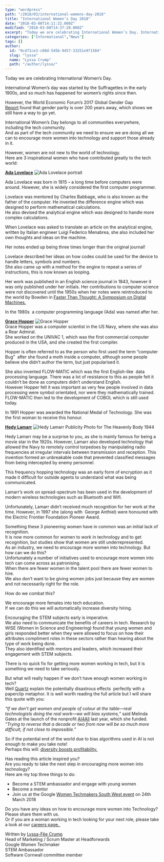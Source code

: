 ```yaml
---
type: "wordpress"
path: "/2018/03/international-womens-day-2018"
title: "International Women’s Day 2018"
date: "2018-03-08T14:11:32.000Z"
modified: "2018-03-08T14:37:20.000Z"
excerpt: "Today we are celebrating International Women’s Day. International Women’s day was started by the Suffragettes in the early 1900s, and so much has happened for women’s rights since then. However, the World Economic Forum’s 2017 Global Gender Gap Report found that gender parity is over 200 years away, which shows we still have a way to …"
categories: ["Informational","News"]
tags: []
author:
  id: "0c471ce3-c08d-545b-9457-33251e971504"
  slug: "lyssa"
  name: "Lyssa Crump"
  path: "/author/lyssa/"
---
```

Today we are celebrating International Women’s Day.

International Women’s day was started by the Suffragettes in the early 1900s, and so much has happened for women’s rights since then.

However, the World Economic Forum’s 2017 Global Gender Gap [Report](https://www.wherewomenwork.com/Career/640/Global-Gender-Gap-WorldEconomicForum) found that gender parity is over 200 years away, which shows we still have a way to go yet.

International Women’s Day belongs to all communities everywhere, including the tech community.  
And as part of the tech community we need to ensure we are doing all we can to encourage more women into technology and support those already in it.

However, women are not new to the world of technology.  
Here are 3 inspirational women who have contributed greatly to the tech world:

[**Ada Lovelace**](https://en.wikipedia.org/wiki/Ada_Lovelace)
![Ada Lovelace portrait](https://upload.wikimedia.org/wikipedia/commons/thumb/a/a4/Ada_Lovelace_portrait.jpg/256px-Ada_Lovelace_portrait.jpg)

Ada Lovelace was born in 1815 – a long time before computers were around. However, she is widely considered the first computer programmer.

Lovelace was mentored by Charles Babbage, who is also known as the father of the computer. He invented the difference engine which was designed to perform mathematical calculations.  
He also devised the analytical engine which was designed to handle more complex calculations.

When Lovelace was asked to translate an article on the analytical engine, written by Italian engineer Luigi Federico Menabrea, she also included her own thoughts and ideas on the machine.

Her notes ended up being three times longer than the original journal!

Lovelace described her ideas on how codes could be used for the device to handle letters, symbols and numbers.  
She also came up with a method for the engine to repeat a series of instructions, this is now known as looping.

Her work was published in an English science journal in 1843, however it was only published under her initials. Her contributions to computer science were not discovered until the 1950s when her notes were reintroduced to the world by Bowden in [Faster Than Thought: A Symposium on Digital Machines.](https://archive.org/details/FasterThanThought)

In the 1980s  a computer programming language (Ada) was named after her.

[**Grace Hopper**](https://en.wikipedia.org/wiki/Grace_Hopper)
![Grace Hopper](https://upload.wikimedia.org/wikipedia/commons/thumb/5/55/Grace_Hopper.jpg/256px-Grace_Hopper.jpg)  
Grace Hopper was a computer scientist in the US Navy, where she was also a Rear Admiral.  
She worked on the UNIVAC 1, which was the first commercial computer produced in the USA, and she created the first compiler.

Hopper is often referred to as the person who first used the term “computer Bug”  after she found a moth inside a computer, although some people believe she didn’t author the term, but just popularised it.

She also invented FLOW-MATIC which was the first English-like  data processing language. There was a lot of resistance to this as people felt it couldn’t be done as computers didn’t understand English.  
However Hopper felt it was important as very few people involved in data processing were symbol orientated, nor were they mathematically trained.  
FLOW-MATIC then led to the development of COBOL which is still used today.

In 1991 Hopper was awarded the National Medal of Technology. She was the first woman to receive this honour.

[**Hedy Lamarr**](https://en.wikipedia.org/wiki/Hedy_Lamarr)
![Hedy Lamarr Publicity Photo for The Heavenly Body 1944](https://upload.wikimedia.org/wikipedia/commons/thumb/8/83/Hedy_Lamarr_Publicity_Photo_for_The_Heavenly_Body_1944.jpg/256px-Hedy_Lamarr_Publicity_Photo_for_The_Heavenly_Body_1944.jpg)

Hedy Lamarr may be a surprise to you, as she is mainly famous for being a movie star in the 1920s. However, Lamarr also developed technology that allowed the Navy to remotely control torpedoes by manipulating radio frequencies at irregular intervals between transmission and reception. This invention formed an unbreakable code that prevented classified messages from being intercepted by enemy personnel.

This frequency hopping technology was an early form of encryption as it made it difficult for outside agents to understand what was being communicated.

Lamarr’s work on spread-spectrum has been used in the development of modern wireless technologies such as Bluetooth and Wifi.

Unfortunately, Lamarr didn’t received much recognition for her work at the time. However, in 1997 she (along with  George Anthiel) were honoured with the Electric Frontier Foundation Pioneer Award.

Something these 3 pioneering women have in common was an initial lack of recognition.  
It is now more common for women to work in technology and to get recognition, but studies show that women are still underrepresented.  
As an industry, we need to encourage more women into technology. But how can we do this?  
Unfortunately a number of initiatives used to encourage more women into tech can come across as patronising.  
When there are fewer women in the talent pool there are fewer women to hire.  
We also don’t want to be giving women jobs just because they are women and not necessarily right for the role.

How do we combat this?

We encourage more females into tech education.  
If we can do this we will automatically increase diversity hiring.

Encouraging the STEM subjects early is imperative.  
We also need to communicate the benefits of careers in tech. Research by WISE (Women in Science and Engineering) found that young women and girls responded better when they were allowed to focus on how their attributes compliment roles in these sectors rather than hearing about the type of work being done.  
They also identified with mentors and leaders, which increased their engagement with STEM subjects.

There is no quick fix for getting more women working in tech, but it is something we need to take seriously.

But what will really happen if we don’t have enough women working in tech?  
Well [Quartz](https://qz.com/1211313/artificial-intelligences-paper-clip-maximizer-metaphor-can-explain-humanitys-imminent-doom/?utm_source=kwfb&kwp_0=701396) explain the potentially disastrous effects  perfectly with a paperclip metaphor. It is well worth reading the full article but I will share this quote with you:

_“If we don’t get women and people of colour at the table—real technologists doing the real work—we will bias systems,”_ said Melinda Gates at the launch of the nonprofit [AI4All](http://ai-4-all.org/) last year, which she funded. _“Trying to reverse that a decade or two from now will be so much more difficult, if not close to impossible.”_

So if the potential end of the world due to bias algorithms used in AI is not enough to make you take note!  
Perhaps this will: [diversity boosts profitability.](https://www.ft.com/content/1bc22040-1302-11e7-80f4-13e067d5072c)

Has reading this article inspired you?  
Are you ready to take the next step in encouraging more women into technology?  
Here are my top three things to do:

*   Become a STEM ambassador and engage with young women
*   Become a mentor
*   Join us at the Google [Women Techmakers South West event](https://www.eventbrite.co.uk/e/google-women-techmakers-event-south-west-tickets-43554771494) on 24th March 2018

Do you have any ideas on how to encourage more women into Technology? Please share them with us.  
Or if you are a woman working in tech looking for your next role, please take a look at our [careers page. ](https://www.headforwards.com/careers/)

Written by [Lyssa-Fêe Crump  
](https://www.linkedin.com/in/lyssafeecrump/)Head of Marketing / Scrum Master at Headforwards  
Google Women Techmaker  
STEM Ambassador  
Software Cornwall committee member
